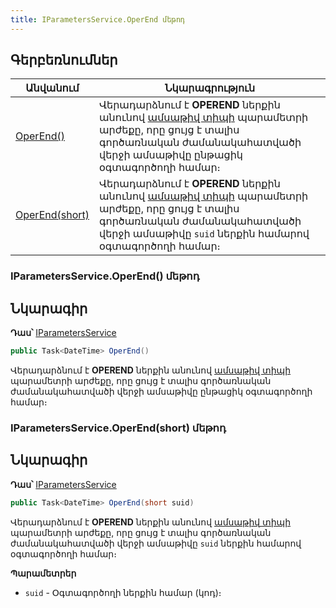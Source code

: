 ```yaml
---
title: IParametersService.OperEnd մեթոդ  
---
```


## Գերբեռնումներ

| Անվանում | Նկարագրություն |
|--|--|
| [OperEnd()](#iparametersserviceoperend-մեթոդ) | Վերադարձնում է **OPEREND** ներքին անունով [ամսաթիվ տիպի](../../types/system_types.md#datefieldtype) պարամետրի արժեքը, որը ցույց է տալիս գործառնական ժամանակահատվածի վերջի ամսաթիվը ընթացիկ օգտագործողի համար։ |
| [OperEnd(short)](#iparametersserviceoperendshort-մեթոդ) | Վերադարձնում է **OPEREND** ներքին անունով [ամսաթիվ տիպի](../../types/system_types.md#datefieldtype) պարամետրի արժեքը, որը ցույց է տալիս գործառնական ժամանակահատվածի վերջի ամսաթիվը `suid` ներքին համարով օգտագործողի համար։ |

### IParametersService.OperEnd() մեթոդ

## Նկարագիր

**Դաս՝** [IParametersService](../IParametersService.md)

```c#
public Task<DateTime> OperEnd()
```

Վերադարձնում է **OPEREND** ներքին անունով [ամսաթիվ տիպի](../../types/system_types.md#datefieldtype) պարամետրի արժեքը, որը ցույց է տալիս գործառնական ժամանակահատվածի վերջի ամսաթիվը ընթացիկ օգտագործողի համար։

### IParametersService.OperEnd(short) մեթոդ  

## Նկարագիր

**Դաս՝** [IParametersService](../IParametersService.md)

```c#
public Task<DateTime> OperEnd(short suid)
```

Վերադարձնում է **OPEREND** ներքին անունով [ամսաթիվ տիպի](../../types/system_types.md#datefieldtype) պարամետրի արժեքը, որը ցույց է տալիս գործառնական ժամանակահատվածի վերջի ամսաթիվը `suid` ներքին համարով օգտագործողի համար։

**Պարամետրեր**

* `suid` - Օգտագործողի ներքին համար (կոդ)։

